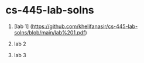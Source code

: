 # cs-445-lab-solns

1. [lab 1] (https://github.com/khelifanasir/cs-445-lab-solns/blob/main/lab%201.pdf)

2. lab 2

3. lab 3
